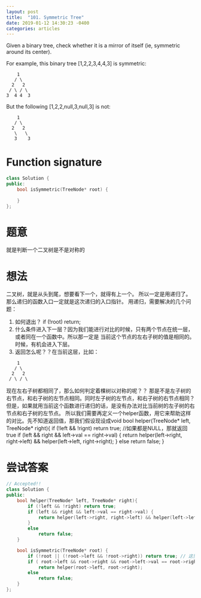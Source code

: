 ```yaml
---
layout: post
title:  "101. Symmetric Tree"
date: 2019-01-12 14:30:23 -0400
categories: articles
---
```

Given a binary tree, check whether it is a mirror of itself (ie, symmetric around its center).

For example, this binary tree [1,2,2,3,4,4,3] is symmetric:
```
    1
   / \
  2   2
 / \ / \
3  4 4  3
```
But the following [1,2,2,null,3,null,3] is not:
```
    1
   / \
  2   2
   \   \
   3    3
```
# Function signature
```c++
class Solution {
public:
    bool isSymmetric(TreeNode* root) {
        
    }
};
```
# 题意
就是判断一个二叉树是不是对称的

# 想法
二叉树，就是从头到尾，想要看下一个，就得有上一个。
所以一定是用递归了。那么递归的函数入口一定就是这次递归的入口指针。
用递归，需要解决的几个问题：
1. 如何退出？ if (!root) return;
2. 什么条件进入下一层？因为我们能进行对比的时候，只有两个节点在统一层，或者同在一个函数中。所以那一定是
当前这个节点的左右子树的值是相同的。时候，有机会进入下层。
3. 返回怎么呢？？在当前这层，比如：
```
    1
   / \
  2   2
 / \ / \
```
现在左右子树都相同了，那么如何判定着棵树以对称的呢？？
那是不是左子树的右节点，和右子树的左节点相同。同时左子树的左节点，和右子树的右节点相同？
但是，如果就用当前这个函数进行递归的话，是没有办法对比当前树的左子树的右节点和右子树的左节点。
所以我们需要再定义一个helper函数，用它来帮助这样的对比。先不知道返回值，那我们假设现设成void
bool helper(TreeNode* left, TreeNode* right){
	if (!left && !rignt) return true; //如果都是NULL，那就返回true
	if (left && right && left->val == right->val) {
		return helper(left->right, right->left) && helper(left->left, right->right);
	}
	else
		return false;
}
# 尝试答案
```c++
// Accepted!!
class Solution {
public:
	bool helper(TreeNode* left, TreeNode* right){
		if (!left && !right) return true; 
		if (left && right && left->val == right->val) {
			return helper(left->right, right->left) && helper(left->left, right->right);
		}
		else
			return false;
	}

    bool isSymmetric(TreeNode* root) {
    	if (!root || (!root->left && !root->right)) return true; // 这里的处理非常重要！！
    	if ( root->left && root->right && root->left->val == root->right->val)
    		return helper(root->left, root->right);
    	else
    		return false;
    }
};
```
